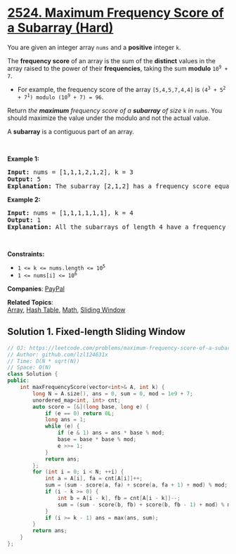# [2524. Maximum Frequency Score of a Subarray (Hard)](https://leetcode.com/problems/maximum-frequency-score-of-a-subarray)

<p>You are given an integer array <code>nums</code> and a <strong>positive</strong> integer <code>k</code>.</p>
<p>The <strong>frequency score</strong> of an array is the sum of the <strong>distinct</strong> values in the array raised to the power of their <strong>frequencies</strong>, taking the sum <strong>modulo</strong> <code>10<sup>9</sup> + 7</code>.</p>
<ul>
	<li>For example, the frequency score of the array <code>[5,4,5,7,4,4]</code> is <code>(4<sup>3</sup> + 5<sup>2</sup> + 7<sup>1</sup>) modulo (10<sup>9</sup> + 7) = 96</code>.</li>
</ul>
<p>Return <em>the <strong>maximum</strong> frequency score of a <strong>subarray</strong> of size </em><code>k</code><em> in </em><code>nums</code>. You should maximize the value under the modulo and not the actual value.</p>
<p>A <strong>subarray</strong> is a contiguous part of an array.</p>
<p>&nbsp;</p>
<p><strong class="example">Example 1:</strong></p>
<pre><strong>Input:</strong> nums = [1,1,1,2,1,2], k = 3
<strong>Output:</strong> 5
<strong>Explanation:</strong> The subarray [2,1,2] has a frequency score equal to 5. It can be shown that it is the maximum frequency score we can have.
</pre>
<p><strong class="example">Example 2:</strong></p>
<pre><strong>Input:</strong> nums = [1,1,1,1,1,1], k = 4
<strong>Output:</strong> 1
<strong>Explanation:</strong> All the subarrays of length 4 have a frequency score equal to 1.
</pre>
<p>&nbsp;</p>
<p><strong>Constraints:</strong></p>
<ul>
	<li><code>1 &lt;= k &lt;= nums.length &lt;= 10<sup>5</sup></code></li>
	<li><code>1 &lt;= nums[i] &lt;= 10<sup>6</sup></code></li>
</ul>

**Companies**:
[PayPal](https://leetcode.com/company/paypal)

**Related Topics**:  
[Array](https://leetcode.com/tag/array/), [Hash Table](https://leetcode.com/tag/hash-table/), [Math](https://leetcode.com/tag/math/), [Sliding Window](https://leetcode.com/tag/sliding-window/)

## Solution 1. Fixed-length Sliding Window

```cpp
// OJ: https://leetcode.com/problems/maximum-frequency-score-of-a-subarray
// Author: github.com/lzl124631x
// Time: O(N * sqrt(N))
// Space: O(N)
class Solution {
public:
    int maxFrequencyScore(vector<int>& A, int k) {
        long N = A.size(), ans = 0, sum = 0, mod = 1e9 + 7;
        unordered_map<int, int> cnt;
        auto score = [&](long base, long e) {
            if (e == 0) return 0L;
            long ans = 1;
            while (e) {
                if (e & 1) ans = ans * base % mod;
                base = base * base % mod;
                e >>= 1;
            }
            return ans;
        };
        for (int i = 0; i < N; ++i) {
            int a = A[i], fa = cnt[A[i]]++;
            sum = (sum - score(a, fa) + score(a, fa + 1) + mod) % mod;
            if (i - k >= 0) {
                int b = A[i - k], fb = cnt[A[i - k]]--;
                sum = (sum - score(b, fb) + score(b, fb - 1) + mod) % mod;
            }
            if (i >= k - 1) ans = max(ans, sum);
        }
        return ans;
    }
};
```
